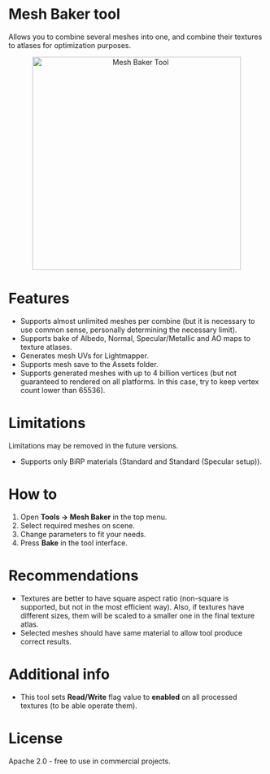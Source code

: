 # Mesh Baker tool
Allows you to combine several meshes into one, and combine their textures to atlases for optimization purposes.

<p align="center">
    <img src="https://dzhuraev.com/GithubData/MeshBakerTool01.png" width="410" height="419" alt="Mesh Baker Tool">
</p>

# Features
- Supports almost unlimited meshes per combine (but it is necessary to use common sense, personally determining the necessary limit).
- Supports bake of Albedo, Normal, Specular/Metallic and AO maps to texture atlases. 
- Generates mesh UVs for Lightmapper.
- Supports mesh save to the Assets folder.
- Supports generated meshes with up to 4 billion vertices (but not guaranteed to rendered on all platforms. In this case, try to keep vertex count lower than 65536).

# Limitations
Limitations may be removed in the future versions.
- Supports only BiRP materials (Standard and Standard (Specular setup)).

# How to
1. Open **Tools -> Mesh Baker** in the top menu. 
2. Select required meshes on scene.
3. Change parameters to fit your needs.
4. Press **Bake** in the tool interface.

# Recommendations
- Textures are better to have square aspect ratio (non-square is supported, but not in the most efficient way). Also, if textures have different sizes, them will be scaled to a smaller one in the final texture atlas.
- Selected meshes should have same material to allow tool produce correct results.

# Additional info
- This tool sets **Read/Write** flag value to **enabled** on all processed textures (to be able operate them).

# License
Apache 2.0 - free to use in commercial projects.

